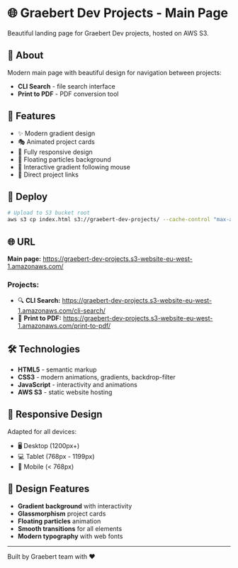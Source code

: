 # 🌐 Graebert Dev Projects - Main Page

Beautiful landing page for Graebert Dev projects, hosted on AWS S3.

## 🎯 About

Modern main page with beautiful design for navigation between projects:
- **CLI Search** - file search interface
- **Print to PDF** - PDF conversion tool

## 🌟 Features

- ✨ Modern gradient design
- 🎭 Animated project cards  
- 📱 Fully responsive design
- 🌊 Floating particles background
- 🎨 Interactive gradient following mouse
- 🔗 Direct project links

## 🚀 Deploy

```bash
# Upload to S3 bucket root
aws s3 cp index.html s3://graebert-dev-projects/ --cache-control "max-age=300"
```

## 🌐 URL

**Main page:** https://graebert-dev-projects.s3-website-eu-west-1.amazonaws.com/

### Projects:
- 🔍 **CLI Search:** https://graebert-dev-projects.s3-website-eu-west-1.amazonaws.com/cli-search/
- 📄 **Print to PDF:** https://graebert-dev-projects.s3-website-eu-west-1.amazonaws.com/print-to-pdf/

## 🛠 Technologies

- **HTML5** - semantic markup
- **CSS3** - modern animations, gradients, backdrop-filter
- **JavaScript** - interactivity and animations
- **AWS S3** - static website hosting

## 📱 Responsive Design

Adapted for all devices:
- 🖥 Desktop (1200px+)
- 💻 Tablet (768px - 1199px)  
- 📱 Mobile (< 768px)

## 🎨 Design Features

- **Gradient background** with interactivity
- **Glassmorphism** project cards
- **Floating particles** animation
- **Smooth transitions** for all elements
- **Modern typography** with web fonts

---

Built by Graebert team with ❤️
